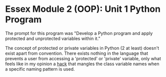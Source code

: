 # Essex Module 2 (OOP): Unit 1 Python Program

The prompt for this program was "Develop a Python program and apply protected and unprotected variables within it."

The concept of protected or private variables in Python (2 at least) doesn't exist apart from convention. There exists nothing in the language that prevents a user from accessing a 'protected' or 'private' variable, only what feels like in my opinion a [hack](https://www.geeksforgeeks.org/name-mangling-in-python/) that mangles the class variable names when a specific naming pattern is used.
